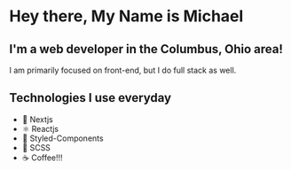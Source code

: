 # Hey there, My Name is Michael

## I'm a web developer in the Columbus, Ohio area!

I am primarily focused on front-end, but I do full stack as well.

## Technologies I use everyday

- 🚀 Nextjs
- ⚛ Reactjs
- 💅 Styled-Components
- 🌠 SCSS
- ☕️ Coffee!!!

<br />
<br />

